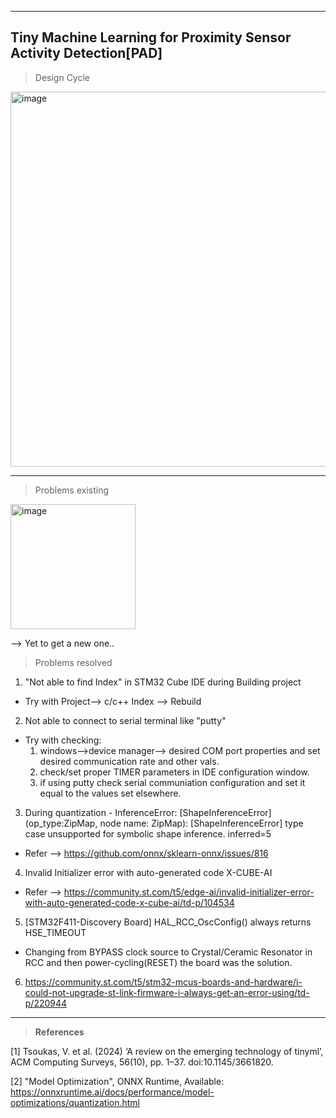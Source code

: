 ---------------------
__Tiny Machine Learning for Proximity Sensor Activity Detection[PAD]__
---------------------

> Design Cycle
<img width="600" alt="image" src="https://github.com/user-attachments/assets/0e791e2f-f819-4daf-8542-740fbb47e352">


---------------------
> Problems existing

<img width="200" alt="image" src="https://github.com/user-attachments/assets/fecb3756-a139-49f5-bcd5-d05fec972a44">

--> Yet to get a new one..


> Problems resolved

1. "Not able to find Index" in STM32 Cube IDE during Building project
- Try with Project--> c/c++ Index --> Rebuild

2. Not able to connect to serial terminal like "putty"
- Try with checking:
  1. windows-->device manager--> desired COM port properties and set desired communication rate and other vals.
  2. check/set proper TIMER parameters in IDE configuration window.
  3. if using putty check serial communiation configuration and set it equal to the values set elsewhere.

3. During quantization - InferenceError: [ShapeInferenceError] (op_type:ZipMap, node name: ZipMap): [ShapeInferenceError] type case unsupported for symbolic shape inference. inferred=5
- Refer --> https://github.com/onnx/sklearn-onnx/issues/816

4. Invalid Initializer error with auto-generated code X-CUBE-AI
- Refer --> https://community.st.com/t5/edge-ai/invalid-initializer-error-with-auto-generated-code-x-cube-ai/td-p/104534

5. [STM32F411-Discovery Board] HAL_RCC_OscConfig() always returns HSE_TIMEOUT
- Changing from BYPASS clock source to Crystal/Ceramic Resonator in RCC and then power-cycling(RESET) the board was the solution.

6. https://community.st.com/t5/stm32-mcus-boards-and-hardware/i-could-not-upgrade-st-link-firmware-i-always-get-an-error-using/td-p/220944

---------------------
> __References__

[1] Tsoukas, V. et al. (2024) ‘A review on the emerging technology of tinyml’, ACM Computing Surveys, 56(10), pp. 1–37. doi:10.1145/3661820. 

[2] "Model Optimization", ONNX Runtime, Available: https://onnxruntime.ai/docs/performance/model-optimizations/quantization.html
